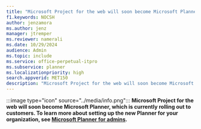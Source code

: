```yaml
---
title: "Microsoft Project for the web will soon become Microsoft Planner"
f1.keywords: NOCSH
author: jenzamora
ms.author: jenz
manager: jtremper
ms.reviewer: namerali
ms.date: 10/29/2024
audience: Admin
ms.topic: include
ms.service: office-perpetual-itpro
ms.subservice: planner
ms.localizationpriority: high
search.appverid: MET150
description: "Microsoft Project for the web will soon become Microsoft Planner. The new Planner is currently rolling out to customers."
---
```


:::image type="icon" source="../media/info.png"::: **Microsoft Project for the web will soon become Microsoft Planner, which is currently rolling out to customers. To learn more about setting up the new Planner for your organization, see [Microsoft Planner for admins](../../Planer/planner-for-admins).**
